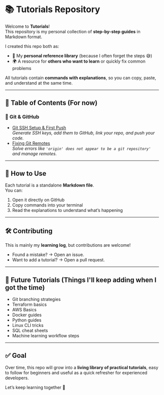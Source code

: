 # 📚 Tutorials Repository

Welcome to **Tutorials**!  
This repository is my personal collection of **step-by-step guides** in Markdown format.  

I created this repo both as:
- 📝 My **personal reference library** (because I often forget the steps 😅)
- 🌍 A resource for **others who want to learn** or quickly fix common problems

All tutorials contain **commands with explanations**, so you can copy, paste, and understand at the same time.

---

## 📖 Table of Contents (For now)

### 🔑 Git & GitHub
- [Git SSH Setup & First Push](git/git_github_ssh_and_push_guide.md)  
  *Generate SSH keys, add them to GitHub, link your repo, and push your code.*
- [Fixing Git Remotes](git_fixing_remotes.md)  
  *Solve errors like `'origin' does not appear to be a git repository'` and manage remotes.*

---

## 🚀 How to Use
Each tutorial is a standalone **Markdown file**.  
You can:
1. Open it directly on GitHub
2. Copy commands into your terminal
3. Read the explanations to understand what’s happening

---

## 🛠 Contributing
This is mainly my **learning log**, but contributions are welcome!  
- Found a mistake? → Open an issue.  
- Want to add a tutorial? → Open a pull request.  

---

## 📌 Future Tutorials (Things I'll keep adding when I got the time)
- Git branching strategies
- Terraform basics
- AWS Basics
- Docker guides
- Python guides
- Linux CLI tricks
- SQL cheat sheets
- Machine learning workflow steps

---

## ✅ Goal
Over time, this repo will grow into a **living library of practical tutorials**, easy to follow for beginners and useful as a quick refresher for experienced developers.  

Let’s keep learning together 🚀
